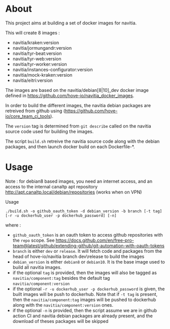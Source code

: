 # About

This project aims at building a set of docker images for navitia.

This will create 8 images :

 - navitia/kraken:version
 - navitia/jormungandr:version
 - navitia/tyr-beat:version
 - navitia/tyr-web:version
 - navitia/tyr-worker:version
 - navitia/instances-configurator:version
 - navitia/mock-kraken:version
 - navitia/eitri:version

The images are based on the navitia/debian[8|10]_dev docker image defined in https://github.com/hove-io/navitia_docker_images.

In order to build the different images, the navitia debian packages are retreived from github using (https://github.com/hove-io/core_team_ci_tools).

The `version` tag is determined from `git describe` called on the navitia source code used for building the images.

The script `build.sh` retreive the navitia source code along with the debian packages, and then launch docker build on each Dockerfile-*.


# Usage

Note : for debian8 based images, you need an internet access, and an access to the internal canaltp apt repository http://apt.canaltp.local/debian/repositories (works when on VPN)

Usage
```
./build.sh -o github_oauth_token -d debian_version -b branch [-t tag] [-r -u dockerhub_user -p dockerhub_password] [-n]

```
where :

 - `github_oauth_token` is an oauth token to access github repositories with the `repo` scope. See https://docs.github.com/en/free-pro-team@latest/github/extending-github/git-automation-with-oauth-tokens
 - `branch` is either `dev` or `release`. It will fetch code and packages from the head of hove-io/navitia branch dev\release to build the images
 - `debian_version` is either `debian8` or `debian10`. It is the base image used to build all navitia images.
 - if the optional `tag` is provided, then the images will also be tagged as `navitia/component:tag` besides the default tag `navitia/component:version`
 - if the optional `-r -u dockerhub_user -p dockerhub_password` is given, the built images will be push to dockerhub. Note that if `-t tag` is present, then the `navitia/component:tag` images will be pushed to dockerhub along with the `navitia/component:version` ones.
 - if the optional `-n` is provided, then the script assume we are in github action CI and navitia debian packages are already present, and the download of theses packages will be skipped
